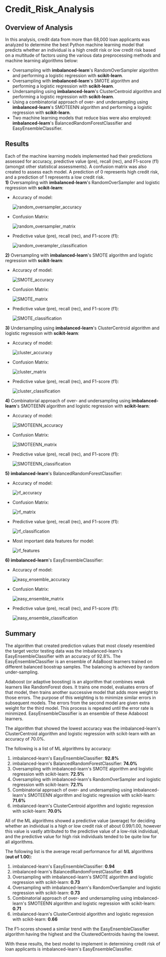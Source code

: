 # Credit_Risk_Analysis
## Overview of Analysis
In this analysis, credit data from more than 68,000 loan applicants was analyzed to determine the best Python machine learning model that predicts whether an individual is a high credit risk or low credit risk based on a multitude of factors using the various data preprocessing methods and machine learning algorithms below:
* Oversampling with **imbalanced-learn**'s RandomOverSampler algorithm and performing a logistic regression with **scikit-learn**.
* Oversampling with **imbalanced-learn**'s SMOTE algorithm and performing a logistic regression with **scikit-learn**.
* Undersampling using **imbalanced-learn**'s ClusterCentroid algorithm and performing a logistic regression with **scikit-learn**.
* Using a combinatorial approach of over- and undersampling using **imbalanced-learn**'s SMOTEENN algorithm and performing a logistic regression with **scikit-learn**.
* Two machine learning models that reduce bias were also employed: **imbalanced-learn**'s BalancedRandomForestClassifier and EasyEnsembleClassifier.
## Results
Each of the machine learning models implemented had their predictions assessed for accuracy, predictive value (pre), recall (rec), and F1-score (f1) (amongst other statistical assessments). A confusion matrix was also created to assess each model. A prediction of 0 represents high credit risk, and a prediction of 1 represents a low credit risk.<br/>
**1)** Oversampling with **imbalanced-learn**'s RandomOverSampler and  logistic regression with **scikit-learn**:<br/>

* Accuracy of model:<br/>

    ![random_oversampler_accuracy](./images/random_oversample_accuracy.png)<br/>

* Confusion Matrix: <br/>

    ![random_oversampler_matrix](./images/random_oversampler_matrix.png)<br/>

* Predictive value (pre), recall (rec), and F1-score (f1):<br/>

    ![random_overampler_classification](./images/random_oversampler_classification.png)<br/>

**2)** Oversampling with **imbalanced-learn**'s SMOTE algorithm and logistic regression with **scikit-learn**:<br/>

* Accuracy of model:<br/>

    ![SMOTE_accuracy](./images/smote_accuracy.png)<br/>

* Confusion Matrix: <br/>

    ![SMOTE_matrix](./images/smote_matrix.png)<br/>

* Predictive value (pre), recall (rec), and F1-score (f1):<br/>

    ![SMOTE_classification](./images/smote_classification.png)<br/>

**3)** Undersampling using **imbalanced-learn**'s ClusterCentroid algorithm and logistic regression with **scikit-learn**:

* Accuracy of model:<br/>

    ![cluster_accuracy](./images/cluster_accuracy.png)<br/>

* Confusion Matrix: <br/>

    ![cluster_matrix](./images/cluster_matrix.png)<br/>

* Predictive value (pre), recall (rec), and F1-score (f1):<br/>

    ![cluster_classification](./images/cluster_classification.png)<br/>

**4)** Combinatorial approach of over- and undersampling using **imbalanced-learn**'s SMOTEENN algorithm and logistic regression with **scikit-learn**:

* Accuracy of model:<br/>

    ![SMOTEENN_accuracy](./images/smoteenn_accuracy.png)<br/>

* Confusion Matrix: <br/>

    ![SMOTEENN_matrix](./images/smoteenn_matrix.png)<br/>

* Predictive value (pre), recall (rec), and F1-score (f1):<br/>

    ![SMOTEENN_classification](./images/smoteenn_classification.png)<br/>

**5)** **imbalanced-learn**'s BalancedRandomForestClassifier:

* Accuracy of model:<br/>

    ![rf_accuracy](./images/rf_accuracy.png)<br/>

* Confusion Matrix: <br/>

    ![rf_matrix](./images/rf_matrix.png)<br/>

* Predictive value (pre), recall (rec), and F1-score (f1):<br/>

    ![rf_classification](./images/rf_classification.png)<br/>

* Most important data features for model:<br/>

    ![rf_features](./images/rf_features.png)<br/>

**6)** **imbalanced-learn**'s EasyEnsembleClassifier:

* Accuracy of model:<br/>

    ![easy_ensemble_accuracy](./images/easy_ensemble_accuracy.png)<br/>

* Confusion Matrix: <br/>

    ![easy_ensemble_matrix](./images/easy_ensemble_matrix.png)<br/>

* Predictive value (pre), recall (rec), and F1-score (f1):<br/>

    ![easy_ensemble_classification](./images/easy_ensemble_classification.png)<br/>

## Summary
The algorithm that created prediction values that most closely resembled the target vector testing data was the imbalanced-learn's EasyEnsembleClassifier with an accuracy of 92.8%. The EasyEnsembleClassifier is an ensemble of AdaBoost learners trained on different balanced boostrap samples. The balancing is achieved by random under-sampling.<br/>

Adaboost (or adaptive boosting) is an algorithm that combines weak learners like RandomForest does. It trains one model, evaluates errors of that model, then trains another successive model that adds more weight to those errors. The purpose of this weighting is to minimize similar errors in subsequent models. The errors from the second model are given extra weight for the third model. This process is repeated until the error rate is minimized. EasyEnsembleClassifier is an ensemble of these Adaboost learners.<br/>

The algorithm that showed the lowest accuracy was the imbalanced-learn's ClusterCentroid algorithm and logistic regression with scikit-learn with an accuracy of 70.0%.<br/>

The following is a list of ML algorithms by accuracy:<br/>

1) imbalanced-learn's EasyEnsembleClassifier: **92.8%**
2) imbalanced-learn's BalancedRandomForestClassifier: **74.0%**
3) Oversampling with imbalanced-learn's SMOTE algorithm and     logistic regression with scikit-learn: **72.5%**
4) Oversampling with imbalanced-learn's RandomOverSampler and logistic regression with scikit-learn: **72.1%**
5) Combinatorial approach of over- and undersampling using imbalanced-learn's SMOTEENN algorithm and logistic regression with scikit-learn: **71.6%**
6) imbalanced-learn's ClusterCentroid algorithm and logistic regression with scikit-learn: **70.0%**<br/>

All of the ML algorithms showed a predictive value (average) for deciding whether an individual is a high or low credit risk of about 0.99/1.00, however this value is vastly attributed to the predictive value of a low-risk individual, and the predictive value for high risk individuals tended to be quite low for all algorithms.<br/>

The following list is the average recall performance for all ML algorithms (**out of 1.00**):<br/>
1) imbalanced-learn's EasyEnsembleClassifier: **0.94**
2) imbalanced-learn's BalancedRandomForestClassifier: **0.85**
3) Oversampling with imbalanced-learn's SMOTE algorithm and     logistic regression with scikit-learn: **0.73**
4) Oversampling with imbalanced-learn's RandomOverSampler and logistic regression with scikit-learn: **0.73**
5) Combinatorial approach of over- and undersampling using imbalanced-learn's SMOTEENN algorithm and logistic regression with scikit-learn: **0.71**
6) imbalanced-learn's ClusterCentroid algorithm and logistic regression with scikit-learn: **0.66**<br/>

The F1-scores showed a similar trend with the EasyEnsembleClassifier algorithm having the highest and the ClusteredCentroids having the lowest. <br/>

With these results, the best model to implement in determining credit risk of loan applicants is imbalanced-learn's EasyEnsembleClassifier.